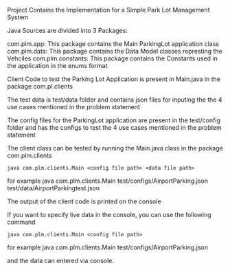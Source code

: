 Project Contains the Implementation for a Simple Park Lot Management System

Java Sources are divided into 3 Packages:

com.plm.app: This package contains the Main ParkingLot application class
com.plm.data: This package contains the Data Model classes represting the Vehciles
com.plm.constants: This package contains the Constants used in the application in the enums format

Client Code to test the Parking Lot Application is present in Main.java in the package com.pl.clients

The test data is test/data folder and contains json files for inputing the the 4 use cases mentioned in the problem statement

The config files for the ParkingLot application are present in the test/config folder and has the configs to test the 4 use cases mentioned in the problem statement

The client class can be tested by running the Main.java class in the package com.plm.clients

`java com.plm.clients.Main <config file path> <data file path>`

for example java com.plm.clients.Main test/configs/AirportParking.json test/data/AirportParkingtest.json

The output of the client code is printed on the console

If you want to specify live data in the console, you can use the following command

`java com.plm.clients.Main <config file path>`

for example java com.plm.clients.Main test/configs/AirportParking.json

and the data can entered via console.

